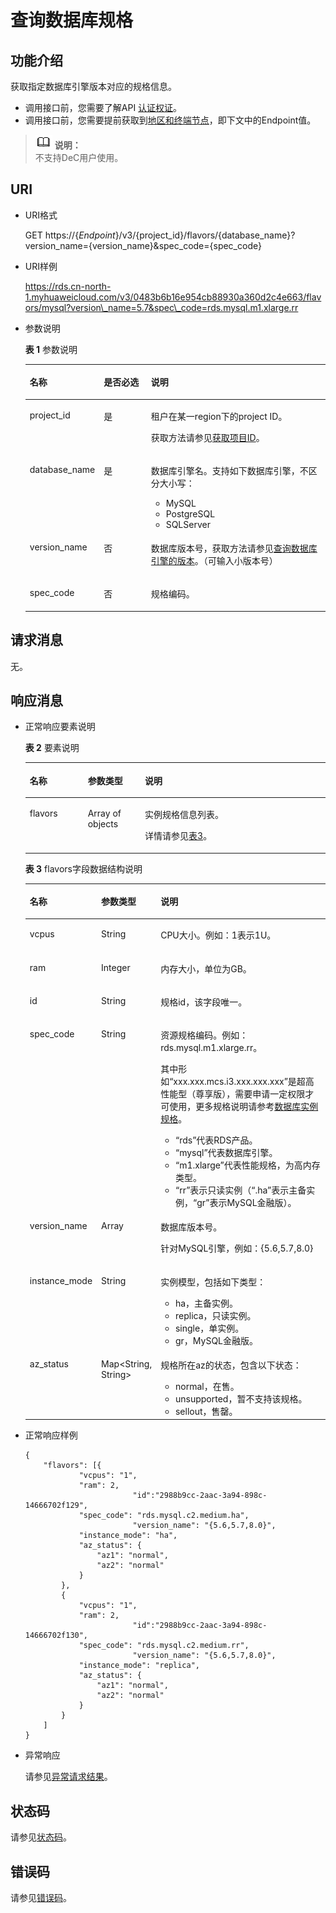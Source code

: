 # 查询数据库规格<a name="rds_06_0002"></a>

## 功能介绍<a name="section4850156117316"></a>

获取指定数据库引擎版本对应的规格信息。

-   调用接口前，您需要了解API  [认证权证](认证鉴权.md)。
-   调用接口前，您需要提前获取到[地区和终端节点](http://developer.huaweicloud.com/endpoint)，即下文中的Endpoint值。

>![](public_sys-resources/icon-note.gif) **说明：**   
>不支持DeC用户使用。  

## URI<a name="section28961517113719"></a>

-   URI格式

    GET https://\{_Endpoint_\}/v3/\{project\_id\}/flavors/\{database\_name\}?version\_name=\{version\_name\}&spec\_code=\{spec\_code\}

-   URI样例

    https://rds.cn-north-1.myhuaweicloud.com/v3/0483b6b16e954cb88930a360d2c4e663/flavors/mysql?version\_name=5.7&spec\_code=rds.mysql.m1.xlarge.rr


-   参数说明

    **表 1**  参数说明

    <a name="table4657088"></a>
    <table><thead align="left"><tr id="row60083059"><th class="cellrowborder" valign="top" width="20.979999999999997%" id="mcps1.2.4.1.1"><p id="p34889605"><a name="p34889605"></a><a name="p34889605"></a>名称</p>
    </th>
    <th class="cellrowborder" valign="top" width="16.55%" id="mcps1.2.4.1.2"><p id="p7485743"><a name="p7485743"></a><a name="p7485743"></a>是否必选</p>
    </th>
    <th class="cellrowborder" valign="top" width="62.470000000000006%" id="mcps1.2.4.1.3"><p id="p2365466"><a name="p2365466"></a><a name="p2365466"></a>说明</p>
    </th>
    </tr>
    </thead>
    <tbody><tr id="row57385070"><td class="cellrowborder" valign="top" width="20.979999999999997%" headers="mcps1.2.4.1.1 "><p id="p17679057"><a name="p17679057"></a><a name="p17679057"></a>project_id</p>
    </td>
    <td class="cellrowborder" valign="top" width="16.55%" headers="mcps1.2.4.1.2 "><p id="p22717550"><a name="p22717550"></a><a name="p22717550"></a>是</p>
    </td>
    <td class="cellrowborder" valign="top" width="62.470000000000006%" headers="mcps1.2.4.1.3 "><p id="p28182251"><a name="p28182251"></a><a name="p28182251"></a>租户在某一region下的project ID。</p>
    <p id="p181691757183820"><a name="p181691757183820"></a><a name="p181691757183820"></a>获取方法请参见<a href="获取项目ID.md">获取项目ID</a>。</p>
    </td>
    </tr>
    <tr id="row2864326155157"><td class="cellrowborder" valign="top" width="20.979999999999997%" headers="mcps1.2.4.1.1 "><p id="p41557789155220"><a name="p41557789155220"></a><a name="p41557789155220"></a>database_name</p>
    </td>
    <td class="cellrowborder" valign="top" width="16.55%" headers="mcps1.2.4.1.2 "><p id="p10737742155220"><a name="p10737742155220"></a><a name="p10737742155220"></a>是</p>
    </td>
    <td class="cellrowborder" valign="top" width="62.470000000000006%" headers="mcps1.2.4.1.3 "><p id="p64450739155220"><a name="p64450739155220"></a><a name="p64450739155220"></a>数据库引擎名。支持如下数据库引擎，不区分大小写：</p>
    <a name="ul924933143511"></a><a name="ul924933143511"></a><ul id="ul924933143511"><li>MySQL</li><li>PostgreSQL</li><li>SQLServer</li></ul>
    </td>
    </tr>
    <tr id="row4161445171"><td class="cellrowborder" valign="top" width="20.979999999999997%" headers="mcps1.2.4.1.1 "><p id="p516110417170"><a name="p516110417170"></a><a name="p516110417170"></a>version_name</p>
    </td>
    <td class="cellrowborder" valign="top" width="16.55%" headers="mcps1.2.4.1.2 "><p id="p116114111716"><a name="p116114111716"></a><a name="p116114111716"></a>否</p>
    </td>
    <td class="cellrowborder" valign="top" width="62.470000000000006%" headers="mcps1.2.4.1.3 "><p id="p31610414179"><a name="p31610414179"></a><a name="p31610414179"></a>数据库版本号，获取方法请参见<a href="查询数据库引擎的版本.md">查询数据库引擎的版本</a>。（可输入小版本号）</p>
    </td>
    </tr>
    <tr id="row115971435205310"><td class="cellrowborder" valign="top" width="20.979999999999997%" headers="mcps1.2.4.1.1 "><p id="p1959723516537"><a name="p1959723516537"></a><a name="p1959723516537"></a>spec_code</p>
    </td>
    <td class="cellrowborder" valign="top" width="16.55%" headers="mcps1.2.4.1.2 "><p id="p105971935105319"><a name="p105971935105319"></a><a name="p105971935105319"></a>否</p>
    </td>
    <td class="cellrowborder" valign="top" width="62.470000000000006%" headers="mcps1.2.4.1.3 "><p id="p10597235155311"><a name="p10597235155311"></a><a name="p10597235155311"></a>规格编码。</p>
    </td>
    </tr>
    </tbody>
    </table>


## 请求消息<a name="section36474591"></a>

无。

## 响应消息<a name="section59835867"></a>

-   正常响应要素说明

    **表 2**  要素说明

    <a name="table29752153"></a>
    <table><thead align="left"><tr id="row62070345"><th class="cellrowborder" valign="top" width="19.35%" id="mcps1.2.4.1.1"><p id="p61642077"><a name="p61642077"></a><a name="p61642077"></a>名称</p>
    </th>
    <th class="cellrowborder" valign="top" width="19.03%" id="mcps1.2.4.1.2"><p id="p26952341"><a name="p26952341"></a><a name="p26952341"></a>参数类型</p>
    </th>
    <th class="cellrowborder" valign="top" width="61.62%" id="mcps1.2.4.1.3"><p id="p35656026"><a name="p35656026"></a><a name="p35656026"></a>说明</p>
    </th>
    </tr>
    </thead>
    <tbody><tr id="row2456979"><td class="cellrowborder" valign="top" width="19.35%" headers="mcps1.2.4.1.1 "><p id="p64797609"><a name="p64797609"></a><a name="p64797609"></a>flavors</p>
    </td>
    <td class="cellrowborder" valign="top" width="19.03%" headers="mcps1.2.4.1.2 "><p id="p158510360232"><a name="p158510360232"></a><a name="p158510360232"></a>Array of objects</p>
    </td>
    <td class="cellrowborder" valign="top" width="61.62%" headers="mcps1.2.4.1.3 "><p id="p22140377"><a name="p22140377"></a><a name="p22140377"></a>实例规格信息列表。</p>
    <p id="p16922658102215"><a name="p16922658102215"></a><a name="p16922658102215"></a>详情请参见<a href="#table66531170">表3</a>。</p>
    </td>
    </tr>
    </tbody>
    </table>

    **表 3**  flavors字段数据结构说明

    <a name="table66531170"></a>
    <table><thead align="left"><tr id="row12984378"><th class="cellrowborder" valign="top" width="19.63%" id="mcps1.2.4.1.1"><p id="p45101667"><a name="p45101667"></a><a name="p45101667"></a>名称</p>
    </th>
    <th class="cellrowborder" valign="top" width="12.33%" id="mcps1.2.4.1.2"><p id="p29356372"><a name="p29356372"></a><a name="p29356372"></a>参数类型</p>
    </th>
    <th class="cellrowborder" valign="top" width="68.04%" id="mcps1.2.4.1.3"><p id="p29055926"><a name="p29055926"></a><a name="p29055926"></a>说明</p>
    </th>
    </tr>
    </thead>
    <tbody><tr id="row4719792"><td class="cellrowborder" valign="top" width="19.63%" headers="mcps1.2.4.1.1 "><p id="p95609428242"><a name="p95609428242"></a><a name="p95609428242"></a>vcpus</p>
    </td>
    <td class="cellrowborder" valign="top" width="12.33%" headers="mcps1.2.4.1.2 "><p id="p29373839"><a name="p29373839"></a><a name="p29373839"></a>String</p>
    </td>
    <td class="cellrowborder" valign="top" width="68.04%" headers="mcps1.2.4.1.3 "><p id="p30470722"><a name="p30470722"></a><a name="p30470722"></a>CPU大小。例如：1表示1U。</p>
    </td>
    </tr>
    <tr id="row5801050"><td class="cellrowborder" valign="top" width="19.63%" headers="mcps1.2.4.1.1 "><p id="p32321902251"><a name="p32321902251"></a><a name="p32321902251"></a>ram</p>
    </td>
    <td class="cellrowborder" valign="top" width="12.33%" headers="mcps1.2.4.1.2 "><p id="p9967070"><a name="p9967070"></a><a name="p9967070"></a>Integer</p>
    </td>
    <td class="cellrowborder" valign="top" width="68.04%" headers="mcps1.2.4.1.3 "><p id="p175975912613"><a name="p175975912613"></a><a name="p175975912613"></a>内存大小，单位为GB。</p>
    </td>
    </tr>
    <tr id="row679961301515"><td class="cellrowborder" valign="top" width="19.63%" headers="mcps1.2.4.1.1 "><p id="p7799213121515"><a name="p7799213121515"></a><a name="p7799213121515"></a>id</p>
    </td>
    <td class="cellrowborder" valign="top" width="12.33%" headers="mcps1.2.4.1.2 "><p id="p1679991311158"><a name="p1679991311158"></a><a name="p1679991311158"></a>String</p>
    </td>
    <td class="cellrowborder" valign="top" width="68.04%" headers="mcps1.2.4.1.3 "><p id="p18800113191519"><a name="p18800113191519"></a><a name="p18800113191519"></a>规格id，该字段唯一。</p>
    </td>
    </tr>
    <tr id="row18237015"><td class="cellrowborder" valign="top" width="19.63%" headers="mcps1.2.4.1.1 "><p id="p803253"><a name="p803253"></a><a name="p803253"></a>spec_code</p>
    </td>
    <td class="cellrowborder" valign="top" width="12.33%" headers="mcps1.2.4.1.2 "><p id="p65063572"><a name="p65063572"></a><a name="p65063572"></a>String</p>
    </td>
    <td class="cellrowborder" valign="top" width="68.04%" headers="mcps1.2.4.1.3 "><p id="p14244105293416"><a name="p14244105293416"></a><a name="p14244105293416"></a>资源规格编码。例如：rds.mysql.m1.xlarge.rr。</p>
    <p id="p8697352142619"><a name="p8697352142619"></a><a name="p8697352142619"></a>其中形如“xxx.xxx.mcs.i3.xxx.xxx.xxx”是超高性能型（尊享版），需要申请一定权限才可使用，更多规格说明请参考<a href="https://support.huaweicloud.com/productdesc-rds/zh-cn_topic_0043898355.html" target="_blank" rel="noopener noreferrer">数据库实例规格</a>。</p>
    <a name="ul12216011105918"></a><a name="ul12216011105918"></a><ul id="ul12216011105918"><li><span class="parmvalue" id="parmvalue136353217115"><a name="parmvalue136353217115"></a><a name="parmvalue136353217115"></a>“rds”</span>代表RDS产品。</li><li><span class="parmvalue" id="parmvalue0715115813017"><a name="parmvalue0715115813017"></a><a name="parmvalue0715115813017"></a>“mysql”</span>代表数据库引擎。</li><li><span class="parmvalue" id="parmvalue7179568013"><a name="parmvalue7179568013"></a><a name="parmvalue7179568013"></a>“m1.xlarge”</span>代表性能规格，为高内存类型。</li><li><span class="parmvalue" id="parmvalue26399198119"><a name="parmvalue26399198119"></a><a name="parmvalue26399198119"></a>“rr”</span>表示只读实例（<span class="parmvalue" id="parmvalue14401314165319"><a name="parmvalue14401314165319"></a><a name="parmvalue14401314165319"></a>“.ha”</span>表示主备实例，<span class="parmvalue" id="parmvalue9867254123014"><a name="parmvalue9867254123014"></a><a name="parmvalue9867254123014"></a>“gr”</span>表示MySQL金融版）。</li></ul>
    </td>
    </tr>
    <tr id="row6531183595419"><td class="cellrowborder" valign="top" width="19.63%" headers="mcps1.2.4.1.1 "><p id="p1153220353542"><a name="p1153220353542"></a><a name="p1153220353542"></a>version_name</p>
    </td>
    <td class="cellrowborder" valign="top" width="12.33%" headers="mcps1.2.4.1.2 "><p id="p11532135165412"><a name="p11532135165412"></a><a name="p11532135165412"></a>Array</p>
    </td>
    <td class="cellrowborder" valign="top" width="68.04%" headers="mcps1.2.4.1.3 "><p id="p17751134302316"><a name="p17751134302316"></a><a name="p17751134302316"></a>数据库版本号。</p>
    <p id="p7532183565414"><a name="p7532183565414"></a><a name="p7532183565414"></a>针对MySQL引擎，例如：{5.6,5.7,8.0}</p>
    </td>
    </tr>
    <tr id="row821651732516"><td class="cellrowborder" valign="top" width="19.63%" headers="mcps1.2.4.1.1 "><p id="p12168175255"><a name="p12168175255"></a><a name="p12168175255"></a>instance_mode</p>
    </td>
    <td class="cellrowborder" valign="top" width="12.33%" headers="mcps1.2.4.1.2 "><p id="p621615176251"><a name="p621615176251"></a><a name="p621615176251"></a>String</p>
    </td>
    <td class="cellrowborder" valign="top" width="68.04%" headers="mcps1.2.4.1.3 "><p id="p227871816573"><a name="p227871816573"></a><a name="p227871816573"></a>实例模型，包括如下类型：</p>
    <a name="ul1328613207570"></a><a name="ul1328613207570"></a><ul id="ul1328613207570"><li>ha，主备实例。</li><li>replica，只读实例。</li><li>single，单实例。</li><li>gr，MySQL金融版。</li></ul>
    </td>
    </tr>
    <tr id="row13887256172319"><td class="cellrowborder" valign="top" width="19.63%" headers="mcps1.2.4.1.1 "><p id="p722175112411"><a name="p722175112411"></a><a name="p722175112411"></a>az_status</p>
    </td>
    <td class="cellrowborder" valign="top" width="12.33%" headers="mcps1.2.4.1.2 "><p id="p12213514242"><a name="p12213514242"></a><a name="p12213514242"></a>Map&lt;String, String&gt;</p>
    </td>
    <td class="cellrowborder" valign="top" width="68.04%" headers="mcps1.2.4.1.3 "><p id="p172295182411"><a name="p172295182411"></a><a name="p172295182411"></a>规格所在az的状态，包含以下状态：</p>
    <a name="ul192219516243"></a><a name="ul192219516243"></a><ul id="ul192219516243"><li>normal，在售。</li><li>unsupported，暂不支持该规格。</li><li>sellout，售罄。</li></ul>
    </td>
    </tr>
    </tbody>
    </table>


-   正常响应样例

    ```
    {
    	"flavors": [{
    			"vcpus": "1",
    			"ram": 2,
                            "id":"2988b9cc-2aac-3a94-898c-14666702f129",
    			"spec_code": "rds.mysql.c2.medium.ha",
                            "version_name": "{5.6,5.7,8.0}",
    			"instance_mode": "ha",
    			"az_status": {
    				"az1": "normal",
    				"az2": "normal"
    			}
    		},
    		{
    			"vcpus": "1",
    			"ram": 2,
                            "id":"2988b9cc-2aac-3a94-898c-14666702f130",
    			"spec_code": "rds.mysql.c2.medium.rr",
                            "version_name": "{5.6,5.7,8.0}",
    			"instance_mode": "replica",
    			"az_status": {
    				"az1": "normal",
    				"az2": "normal"
    			}
    		}
    	]
    }
    ```

-   异常响应

    请参见[异常请求结果](异常请求结果.md)。


## 状态码<a name="section4778540915440"></a>

请参见[状态码](状态码.md)。

## 错误码<a name="section946032144017"></a>

请参见[错误码](错误码.md)。

